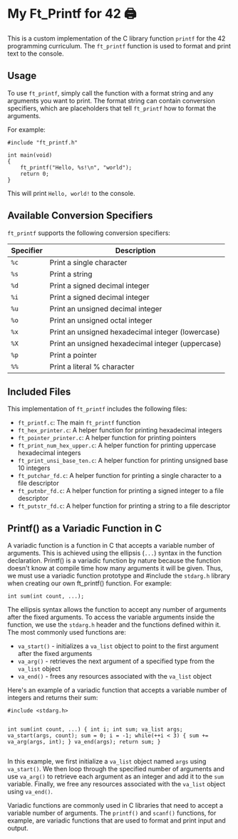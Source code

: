 <h1>My Ft_Printf for 42 🖨</h1>

<p>This is a custom implementation of the C library function <code>printf</code> for the 42 programming curriculum. The <code>ft_printf</code> function is used to format and print text to the console.</p>

<h2>Usage</h2>

<p>To use <code>ft_printf</code>, simply call the function with a format string and any arguments you want to print. The format string can contain conversion specifiers, which are placeholders that tell <code>ft_printf</code> how to format the arguments.</p>

<p>For example:</p>

<pre><code>#include "ft_printf.h"

int main(void)
{
    ft_printf("Hello, %s!\n", "world");
    return 0;
}
</code></pre>

<p>This will print <code>Hello, world!</code> to the console.</p>

<h2>Available Conversion Specifiers</h2>

<p><code>ft_printf</code> supports the following conversion specifiers:</p>

<table>
  <thead>
    <tr>
      <th>Specifier</th>
      <th>Description</th>
    </tr>
  </thead>
  <tbody>
    <tr>
      <td><code>%c</code></td>
      <td>Print a single character</td>
    </tr>
    <tr>
      <td><code>%s</code></td>
      <td>Print a string</td>
    </tr>
    <tr>
      <td><code>%d</code></td>
      <td>Print a signed decimal integer</td>
    </tr>
    <tr>
      <td><code>%i</code></td>
      <td>Print a signed decimal integer</td>
    </tr>
    <tr>
      <td><code>%u</code></td>
      <td>Print an unsigned decimal integer</td>
    </tr>
    <tr>
      <td><code>%o</code></td>
      <td>Print an unsigned octal integer</td>
    </tr>
    <tr>
      <td><code>%x</code></td>
      <td>Print an unsigned hexadecimal integer (lowercase)</td>
    </tr>
    <tr>
      <td><code>%X</code></td>
      <td>Print an unsigned hexadecimal integer (uppercase)</td>
    </tr>
    <tr>
      <td><code>%p</code></td>
      <td>Print a pointer</td>
    </tr>
    <tr>
      <td><code>%%</code></td>
      <td>Print a literal % character</td>
    </tr>
  </tbody>
</table>

<h2>Included Files</h2>

<p>This implementation of <code>ft_printf</code> includes the following files:</p>

<ul>
  <li><code>ft_printf.c</code>: The main <code>ft_printf</code> function</li>
  <li><code>ft_hex_printer.c</code>: A helper function for printing hexadecimal integers</li>
  <li><code>ft_pointer_printer.c</code>: A helper function for printing pointers</li>
  <li><code>ft_print_num_hex_upper.c</code>: A helper function for printing uppercase hexadecimal integers</li>
  <li><code>ft_print_unsi_base_ten.c</code>: A helper function for printing unsigned base 10 integers</li>
  <li><code>ft_putchar_fd.c</code>: A helper function for printing a single character to a file descriptor</li>
  <li><code>ft_putnbr_fd.c</code>: A helper function for printing a signed integer to a file descriptor</li>
  <li><code>ft_putstr_fd.c</code>: A helper function for printing a string to a file descriptor</li>
</ul>
<h2>Printf() as a Variadic Function in C</h2>
<p>A variadic function is a function in C that accepts a variable number of arguments. This is achieved using the ellipsis (<code>...</code>) syntax in the function declaration. Printf() is a variadic function by nature because the function doesn't know at compile time how many arguments it will be given. Thus, we must use a variadic function prototype and #include the <code>stdarg.h</code> library when creating our own ft_printf() function. For example:</p>
<pre><code>int sum(int count, ...);</code></pre>
<p>The ellipsis syntax allows the function to accept any number of arguments after the fixed arguments. To access the variable arguments inside the function, we use the <code>stdarg.h</code> header and the functions defined within it. The most commonly used functions are:</p>
<ul>
  <li><code>va_start()</code> - initializes a <code>va_list</code> object to point to the first argument after the fixed arguments</li>
  <li><code>va_arg()</code> - retrieves the next argument of a specified type from the <code>va_list</code> object</li>
  <li><code>va_end()</code> - frees any resources associated with the <code>va_list</code> object</li>
</ul>
<p>Here's an example of a variadic function that accepts a variable number of integers and returns their sum:</p>
<pre><code>#include &lt;stdarg.h&gt;

int sum(int count, ...)
{
    int i;
    int sum;
    va_list args;
    va_start(args, count);
    sum = 0;
    i = -1;
    while(++i < 3)
    {
        sum += va_arg(args, int);
    }
    va_end(args);
    return sum;
}</code></pre>
<p>In this example, we first initialize a <code>va_list</code> object named <code>args</code> using <code>va_start()</code>. We then loop through the specified number of arguments and use <code>va_arg()</code> to retrieve each argument as an integer and add it to the <code>sum</code> variable. Finally, we free any resources associated with the <code>va_list</code> object using <code>va_end()</code>.</p>
<p>Variadic functions are commonly used in C libraries that need to accept a variable number of arguments. The <code>printf()</code> and <code>scanf()</code> functions, for example, are variadic functions that are used to format and print input and output.</p>
